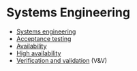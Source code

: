 # Systems Engineering
* [Systems engineering](https://en.wikipedia.org/wiki/Systems_engineering)
* [Acceptance testing](https://en.wikipedia.org/wiki/Acceptance_testing)
* [Availability](https://en.wikipedia.org/wiki/Availability)
* [High availability](https://en.wikipedia.org/wiki/High_availability)
* [Verification and validation](https://en.wikipedia.org/wiki/Verification_and_validation) (V&V)

